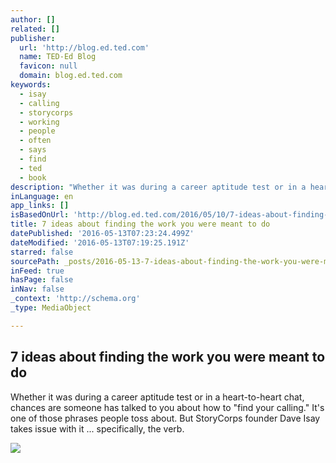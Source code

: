 ```yaml
---
author: []
related: []
publisher:
  url: 'http://blog.ed.ted.com'
  name: TED-Ed Blog
  favicon: null
  domain: blog.ed.ted.com
keywords:
  - isay
  - calling
  - storycorps
  - working
  - people
  - often
  - says
  - find
  - ted
  - book
description: "Whether it was during a career aptitude test or in a heart-to-heart chat, chances are someone has talked to you about how to \"find your calling.\" It's one of those phrases people toss about. But StoryCorps founder Dave Isay takes issue with it ... specifically, the verb."
inLanguage: en
app_links: []
isBasedOnUrl: 'http://blog.ed.ted.com/2016/05/10/7-ideas-about-finding-the-work-you-were-meant-to-do/'
title: 7 ideas about finding the work you were meant to do
datePublished: '2016-05-13T07:23:24.499Z'
dateModified: '2016-05-13T07:19:25.191Z'
starred: false
sourcePath: _posts/2016-05-13-7-ideas-about-finding-the-work-you-were-meant-to-do.md
inFeed: true
hasPage: false
inNav: false
_context: 'http://schema.org'
_type: MediaObject

---
```

<article style=""><h1>7 ideas about finding the work you were meant to do</h1><p>Whether it was during a career aptitude test or in a heart-to-heart chat, chances are someone has talked to you about how to "find your calling." It's one of those phrases people toss about. But StoryCorps founder Dave Isay takes issue with it ... specifically, the verb.</p><img src="https://tedideas.files.wordpress.com/2016/04/dave_isay_calling_ted.png" /></article>